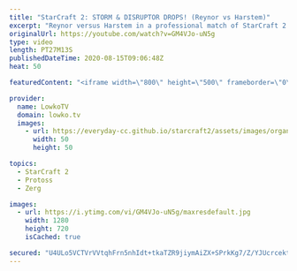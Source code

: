 ```yaml
---
title: "StarCraft 2: STORM & DISRUPTOR DROPS! (Reynor vs Harstem)"
excerpt: "Reynor versus Harstem in a professional match of StarCraft 2. While Reynor mostly plays what we consider to be 'standard' at the pro level, Harstem brings some really cool moves to the game with Disruptor and High Templar Storm Drops.  Get more videos & support my work: http://www.patreon.com/lowkotv"
originalUrl: https://youtube.com/watch?v=GM4VJo-uN5g
type: video
length: PT27M13S
publishedDateTime: 2020-08-15T09:06:48Z
heat: 50

featuredContent: "<iframe width=\"800\" height=\"500\" frameborder=\"0\" src=\"https://www.youtube.com/embed/GM4VJo-uN5g\" allow=\"accelerometer; autoplay; encrypted-media; gyroscope; picture-in-picture\" allowfullscreen></iframe>"

provider:
  name: LowkoTV
  domain: lowko.tv
  images:
    - url: https://everyday-cc.github.io/starcraft2/assets/images/organizations/lowko.tv-50x50.jpg
      width: 50
      height: 50

topics:
  - StarCraft 2
  - Protoss
  - Zerg

images:
  - url: https://i.ytimg.com/vi/GM4VJo-uN5g/maxresdefault.jpg
    width: 1280
    height: 720
    isCached: true

secured: "U4ULo5VCTVrVVtqhFrn5nhIdt+tkaTZR9jiymAiZX+SPrkKg7/Z/YJUcrcekt2DH54HwGm3bas0NEH3P4h5RiQsNiW50Qamb/K8hk7AIRVmiiDiGtEhEIQqv0vEMgFFmNZenTrDKG+ezHkBHXPCcc6TaRdA7QhOxo6OEqRQszzss4suqekjDvCIcmqQ8dofhlLYkFr/u13QgMMWU1lckWSyZR3QwVLloWTXzmXetDnRNrHuAj5kV0n/lx3zQqSksBYAmBrpqyaPwmz0dCefxXFDz2URYPrf6Lfd5/q+EpaDlHDfQ1EAzXf0MosLPAdmZGq6yQ9A0i742gBqL6pPhFn2N+KtBigXaTfv9Me5tWdJFPqFBPmDSCBoWAspyD4ZMfek+Sm2cxScsV2el9WhK7us35Ld8ATJ7tkuIgOFjdYuNXRZn+nzVBvOiy38OhR6J;D2xEUpEkVRcXCHG1lpDP7Q=="
---
```


